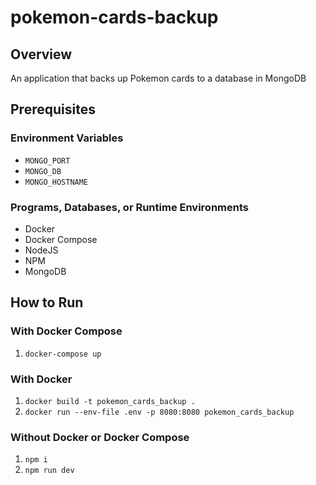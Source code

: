 # pokemon-cards-backup

## Overview

An application that backs up Pokemon cards to a database in MongoDB

## Prerequisites

### Environment Variables

* `MONGO_PORT`
* `MONGO_DB`
* `MONGO_HOSTNAME`

### Programs, Databases, or Runtime Environments

* Docker
* Docker Compose
* NodeJS
* NPM
* MongoDB

## How to Run

### With Docker Compose

1. `docker-compose up`

### With Docker

1. `docker build -t pokemon_cards_backup .`
2. `docker run --env-file .env -p 8080:8080 pokemon_cards_backup`

### Without Docker or Docker Compose

1. `npm i`
2. `npm run dev`
